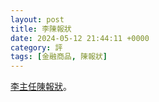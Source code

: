 ```yaml
---
layout: post
title: 李陳報狀
date: 2024-05-12 21:44:11 +0000
category: 評
tags: [金融商品, 陳報狀]
---
```


<a href="https://doltegg.github.io/blog/works/article/xy.docx">李主任陳報狀</a>。

<!--more-->


